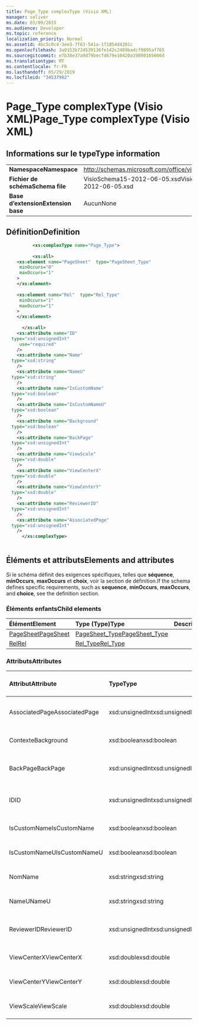 ```yaml
---
title: Page_Type complexType (Visio XML)
manager: soliver
ms.date: 03/09/2015
ms.audience: Developer
ms.topic: reference
localization_priority: Normal
ms.assetid: 4bc5c0c4-3ee3-7f63-541a-1f1854d4201c
ms.openlocfilehash: 3a0153b724539136fe142c2489badcf9895af765
ms.sourcegitcommit: e7b38e37a9d79becfd679e10420a19890165606d
ms.translationtype: MT
ms.contentlocale: fr-FR
ms.lasthandoff: 05/29/2019
ms.locfileid: "34537982"
---
```

# <a name="page_type-complextype-visio-xml"></a><span data-ttu-id="9c4c3-102">Page_Type complexType (Visio XML)</span><span class="sxs-lookup"><span data-stu-id="9c4c3-102">Page_Type complexType (Visio XML)</span></span>

## <a name="type-information"></a><span data-ttu-id="9c4c3-103">Informations sur le type</span><span class="sxs-lookup"><span data-stu-id="9c4c3-103">Type information</span></span>

|||
|:-----|:-----|
|<span data-ttu-id="9c4c3-104">**Namespace**</span><span class="sxs-lookup"><span data-stu-id="9c4c3-104">**Namespace**</span></span> <br/> |http://schemas.microsoft.com/office/visio/2011/1/core  <br/> |
|<span data-ttu-id="9c4c3-105">**Fichier de schéma**</span><span class="sxs-lookup"><span data-stu-id="9c4c3-105">**Schema file**</span></span> <br/> |<span data-ttu-id="9c4c3-106">VisioSchema15-2012-06-05.xsd</span><span class="sxs-lookup"><span data-stu-id="9c4c3-106">VisioSchema15-2012-06-05.xsd</span></span>  <br/> |
|<span data-ttu-id="9c4c3-107">**Base d’extension**</span><span class="sxs-lookup"><span data-stu-id="9c4c3-107">**Extension base**</span></span> <br/> |<span data-ttu-id="9c4c3-108">Aucun</span><span class="sxs-lookup"><span data-stu-id="9c4c3-108">None</span></span>  <br/> |
   
## <a name="definition"></a><span data-ttu-id="9c4c3-109">Définition</span><span class="sxs-lookup"><span data-stu-id="9c4c3-109">Definition</span></span>

```XML
          <xs:complexType name="Page_Type">
          
          <xs:all>
    <xs:element name="PageSheet"  type="PageSheet_Type"
     minOccurs="0"
     maxOccurs="1"
    >
    </xs:element>
    
    <xs:element name="Rel"  type="Rel_Type"
     minOccurs="1"
     maxOccurs="1"
    >
    </xs:element>
    
      </xs:all>
    <xs:attribute name="ID"
  type="xsd:unsignedInt"
     use="required"
    />
    <xs:attribute name="Name"
  type="xsd:string"
    />
    <xs:attribute name="NameU"
  type="xsd:string"
    />
    <xs:attribute name="IsCustomName"
  type="xsd:boolean"
    />
    <xs:attribute name="IsCustomNameU"
  type="xsd:boolean"
    />
    <xs:attribute name="Background"
  type="xsd:boolean"
    />
    <xs:attribute name="BackPage"
  type="xsd:unsignedInt"
    />
    <xs:attribute name="ViewScale"
  type="xsd:double"
    />
    <xs:attribute name="ViewCenterX"
  type="xsd:double"
    />
    <xs:attribute name="ViewCenterY"
  type="xsd:double"
    />
    <xs:attribute name="ReviewerID"
  type="xsd:unsignedInt"
    />
    <xs:attribute name="AssociatedPage"
  type="xsd:unsignedInt"
    />
      </xs:complexType>
      
```

## <a name="elements-and-attributes"></a><span data-ttu-id="9c4c3-110">Éléments et attributs</span><span class="sxs-lookup"><span data-stu-id="9c4c3-110">Elements and attributes</span></span>

<span data-ttu-id="9c4c3-111">Si le schéma définit des exigences spécifiques, telles que **séquence**, **minOccurs**, **maxOccurs** et **choix**, voir la section de définition.</span><span class="sxs-lookup"><span data-stu-id="9c4c3-111">If the schema defines specific requirements, such as **sequence**, **minOccurs**, **maxOccurs**, and **choice**, see the definition section.</span></span> 
  
### <a name="child-elements"></a><span data-ttu-id="9c4c3-112">Éléments enfants</span><span class="sxs-lookup"><span data-stu-id="9c4c3-112">Child elements</span></span>

|<span data-ttu-id="9c4c3-113">**Élément**</span><span class="sxs-lookup"><span data-stu-id="9c4c3-113">**Element**</span></span>|<span data-ttu-id="9c4c3-114">**Type (Type)**</span><span class="sxs-lookup"><span data-stu-id="9c4c3-114">**Type**</span></span>|<span data-ttu-id="9c4c3-115">**Description**</span><span class="sxs-lookup"><span data-stu-id="9c4c3-115">**Description**</span></span>|
|:-----|:-----|:-----|
|[<span data-ttu-id="9c4c3-116">PageSheet</span><span class="sxs-lookup"><span data-stu-id="9c4c3-116">PageSheet</span></span>](pagesheet-element-page_type-complextypevisio-xml.md) <br/> |[<span data-ttu-id="9c4c3-117">PageSheet_Type</span><span class="sxs-lookup"><span data-stu-id="9c4c3-117">PageSheet_Type</span></span>](pagesheet_type-complextypevisio-xml.md) <br/> ||
|[<span data-ttu-id="9c4c3-118">Rel</span><span class="sxs-lookup"><span data-stu-id="9c4c3-118">Rel</span></span>](rel-element-page_type-complextypevisio-xml.md) <br/> |[<span data-ttu-id="9c4c3-119">Rel_Type</span><span class="sxs-lookup"><span data-stu-id="9c4c3-119">Rel_Type</span></span>](rel_type-complextypevisio-xml.md) <br/> ||
   
### <a name="attributes"></a><span data-ttu-id="9c4c3-120">Attributs</span><span class="sxs-lookup"><span data-stu-id="9c4c3-120">Attributes</span></span>

|<span data-ttu-id="9c4c3-121">**Attribut**</span><span class="sxs-lookup"><span data-stu-id="9c4c3-121">**Attribute**</span></span>|<span data-ttu-id="9c4c3-122">**Type**</span><span class="sxs-lookup"><span data-stu-id="9c4c3-122">**Type**</span></span>|<span data-ttu-id="9c4c3-123">**Obligatoire**</span><span class="sxs-lookup"><span data-stu-id="9c4c3-123">**Required**</span></span>|<span data-ttu-id="9c4c3-124">**Description**</span><span class="sxs-lookup"><span data-stu-id="9c4c3-124">**Description**</span></span>|<span data-ttu-id="9c4c3-125">**Valeurs possibles**</span><span class="sxs-lookup"><span data-stu-id="9c4c3-125">**Possible values**</span></span>|
|:-----|:-----|:-----|:-----|:-----|
|<span data-ttu-id="9c4c3-126">AssociatedPage</span><span class="sxs-lookup"><span data-stu-id="9c4c3-126">AssociatedPage</span></span>  <br/> |<span data-ttu-id="9c4c3-127">xsd:unsignedInt</span><span class="sxs-lookup"><span data-stu-id="9c4c3-127">xsd:unsignedInt</span></span>  <br/> |<span data-ttu-id="9c4c3-128">facultatif</span><span class="sxs-lookup"><span data-stu-id="9c4c3-128">optional</span></span>  <br/> ||<span data-ttu-id="9c4c3-129">Valeurs du type xsd:unsignedInt.</span><span class="sxs-lookup"><span data-stu-id="9c4c3-129">Values of the xsd:unsignedInt type.</span></span>  <br/> |
|<span data-ttu-id="9c4c3-130">Contexte</span><span class="sxs-lookup"><span data-stu-id="9c4c3-130">Background</span></span>  <br/> |<span data-ttu-id="9c4c3-131">xsd:boolean</span><span class="sxs-lookup"><span data-stu-id="9c4c3-131">xsd:boolean</span></span>  <br/> |<span data-ttu-id="9c4c3-132">facultatif</span><span class="sxs-lookup"><span data-stu-id="9c4c3-132">optional</span></span>  <br/> ||<span data-ttu-id="9c4c3-133">Valeurs du type xsd:boolean.</span><span class="sxs-lookup"><span data-stu-id="9c4c3-133">Values of the xsd:boolean type.</span></span>  <br/> |
|<span data-ttu-id="9c4c3-134">BackPage</span><span class="sxs-lookup"><span data-stu-id="9c4c3-134">BackPage</span></span>  <br/> |<span data-ttu-id="9c4c3-135">xsd:unsignedInt</span><span class="sxs-lookup"><span data-stu-id="9c4c3-135">xsd:unsignedInt</span></span>  <br/> |<span data-ttu-id="9c4c3-136">facultatif</span><span class="sxs-lookup"><span data-stu-id="9c4c3-136">optional</span></span>  <br/> ||<span data-ttu-id="9c4c3-137">Valeurs du type xsd:unsignedInt.</span><span class="sxs-lookup"><span data-stu-id="9c4c3-137">Values of the xsd:unsignedInt type.</span></span>  <br/> |
|<span data-ttu-id="9c4c3-138">ID</span><span class="sxs-lookup"><span data-stu-id="9c4c3-138">ID</span></span>  <br/> |<span data-ttu-id="9c4c3-139">xsd:unsignedInt</span><span class="sxs-lookup"><span data-stu-id="9c4c3-139">xsd:unsignedInt</span></span>  <br/> |<span data-ttu-id="9c4c3-140">obligatoire</span><span class="sxs-lookup"><span data-stu-id="9c4c3-140">required</span></span>  <br/> ||<span data-ttu-id="9c4c3-141">Valeurs du type xsd:unsignedInt.</span><span class="sxs-lookup"><span data-stu-id="9c4c3-141">Values of the xsd:unsignedInt type.</span></span>  <br/> |
|<span data-ttu-id="9c4c3-142">IsCustomName</span><span class="sxs-lookup"><span data-stu-id="9c4c3-142">IsCustomName</span></span>  <br/> |<span data-ttu-id="9c4c3-143">xsd:boolean</span><span class="sxs-lookup"><span data-stu-id="9c4c3-143">xsd:boolean</span></span>  <br/> |<span data-ttu-id="9c4c3-144">facultatif</span><span class="sxs-lookup"><span data-stu-id="9c4c3-144">optional</span></span>  <br/> ||<span data-ttu-id="9c4c3-145">Valeurs du type xsd:boolean.</span><span class="sxs-lookup"><span data-stu-id="9c4c3-145">Values of the xsd:boolean type.</span></span>  <br/> |
|<span data-ttu-id="9c4c3-146">IsCustomNameU</span><span class="sxs-lookup"><span data-stu-id="9c4c3-146">IsCustomNameU</span></span>  <br/> |<span data-ttu-id="9c4c3-147">xsd:boolean</span><span class="sxs-lookup"><span data-stu-id="9c4c3-147">xsd:boolean</span></span>  <br/> |<span data-ttu-id="9c4c3-148">facultatif</span><span class="sxs-lookup"><span data-stu-id="9c4c3-148">optional</span></span>  <br/> ||<span data-ttu-id="9c4c3-149">Valeurs du type xsd:boolean.</span><span class="sxs-lookup"><span data-stu-id="9c4c3-149">Values of the xsd:boolean type.</span></span>  <br/> |
|<span data-ttu-id="9c4c3-150">Nom</span><span class="sxs-lookup"><span data-stu-id="9c4c3-150">Name</span></span>  <br/> |<span data-ttu-id="9c4c3-151">xsd:string</span><span class="sxs-lookup"><span data-stu-id="9c4c3-151">xsd:string</span></span>  <br/> |<span data-ttu-id="9c4c3-152">facultatif</span><span class="sxs-lookup"><span data-stu-id="9c4c3-152">optional</span></span>  <br/> ||<span data-ttu-id="9c4c3-153">Valeurs du type xsd:string.</span><span class="sxs-lookup"><span data-stu-id="9c4c3-153">Values of the xsd:string type.</span></span>  <br/> |
|<span data-ttu-id="9c4c3-154">NameU</span><span class="sxs-lookup"><span data-stu-id="9c4c3-154">NameU</span></span>  <br/> |<span data-ttu-id="9c4c3-155">xsd:string</span><span class="sxs-lookup"><span data-stu-id="9c4c3-155">xsd:string</span></span>  <br/> |<span data-ttu-id="9c4c3-156">facultatif</span><span class="sxs-lookup"><span data-stu-id="9c4c3-156">optional</span></span>  <br/> ||<span data-ttu-id="9c4c3-157">Valeurs du type xsd:string.</span><span class="sxs-lookup"><span data-stu-id="9c4c3-157">Values of the xsd:string type.</span></span>  <br/> |
|<span data-ttu-id="9c4c3-158">ReviewerID</span><span class="sxs-lookup"><span data-stu-id="9c4c3-158">ReviewerID</span></span>  <br/> |<span data-ttu-id="9c4c3-159">xsd:unsignedInt</span><span class="sxs-lookup"><span data-stu-id="9c4c3-159">xsd:unsignedInt</span></span>  <br/> |<span data-ttu-id="9c4c3-160">facultatif</span><span class="sxs-lookup"><span data-stu-id="9c4c3-160">optional</span></span>  <br/> ||<span data-ttu-id="9c4c3-161">Valeurs du type xsd:unsignedInt.</span><span class="sxs-lookup"><span data-stu-id="9c4c3-161">Values of the xsd:unsignedInt type.</span></span>  <br/> |
|<span data-ttu-id="9c4c3-162">ViewCenterX</span><span class="sxs-lookup"><span data-stu-id="9c4c3-162">ViewCenterX</span></span>  <br/> |<span data-ttu-id="9c4c3-163">xsd:double</span><span class="sxs-lookup"><span data-stu-id="9c4c3-163">xsd:double</span></span>  <br/> |<span data-ttu-id="9c4c3-164">facultatif</span><span class="sxs-lookup"><span data-stu-id="9c4c3-164">optional</span></span>  <br/> ||<span data-ttu-id="9c4c3-165">Valeurs du type xsd:double.</span><span class="sxs-lookup"><span data-stu-id="9c4c3-165">Values of the xsd:double type.</span></span>  <br/> |
|<span data-ttu-id="9c4c3-166">ViewCenterY</span><span class="sxs-lookup"><span data-stu-id="9c4c3-166">ViewCenterY</span></span>  <br/> |<span data-ttu-id="9c4c3-167">xsd:double</span><span class="sxs-lookup"><span data-stu-id="9c4c3-167">xsd:double</span></span>  <br/> |<span data-ttu-id="9c4c3-168">facultatif</span><span class="sxs-lookup"><span data-stu-id="9c4c3-168">optional</span></span>  <br/> ||<span data-ttu-id="9c4c3-169">Valeurs du type xsd:double.</span><span class="sxs-lookup"><span data-stu-id="9c4c3-169">Values of the xsd:double type.</span></span>  <br/> |
|<span data-ttu-id="9c4c3-170">ViewScale</span><span class="sxs-lookup"><span data-stu-id="9c4c3-170">ViewScale</span></span>  <br/> |<span data-ttu-id="9c4c3-171">xsd:double</span><span class="sxs-lookup"><span data-stu-id="9c4c3-171">xsd:double</span></span>  <br/> |<span data-ttu-id="9c4c3-172">facultatif</span><span class="sxs-lookup"><span data-stu-id="9c4c3-172">optional</span></span>  <br/> ||<span data-ttu-id="9c4c3-173">Valeurs du type xsd:double.</span><span class="sxs-lookup"><span data-stu-id="9c4c3-173">Values of the xsd:double type.</span></span>  <br/> |
   

